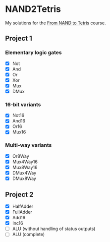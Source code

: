 # NAND2Tetris

My solutions for the [From NAND to Tetris] course.

## Project 1

### Elementary logic gates

- [x] Not
- [x] And
- [x] Or
- [x] Xor
- [x] Mux
- [x] DMux

### 16-bit variants

- [x] Not16
- [x] And16
- [x] Or16
- [x] Mux16

### Multi-way variants

- [x] Or8Way
- [x] Mux4Way16
- [x] Mux8Way16
- [x] DMux4Way
- [x] DMux8Way

## Project 2

- [x] HalfAdder
- [x] FullAdder
- [x] Add16
- [x] Inc16
- [ ] ALU (without handling of status outputs)
- [ ] ALU (complete)

[From NAND to Tetris]: http://nand2tetris.org/
